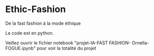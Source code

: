 # Ethic-Fashion
De la fast fashion à la mode éthique

Le code est en python.

Veillez ouvrir le fichier notebook "projet-IA-FAST FASHION- Ornella-FOGUE.ipynb" pour voir la totalité du projet
